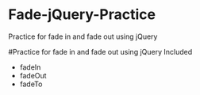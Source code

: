 # Fade-jQuery-Practice
Practice for fade in and fade out using jQuery

#Practice for fade in and fade out using jQuery Included
- fadeIn
- fadeOut
- fadeTo
